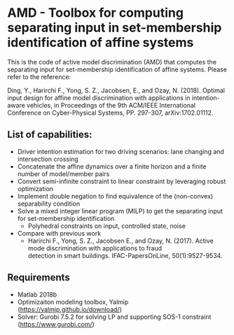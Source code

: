 # AMD - Toolbox for computing separating input in set-membership identification of affine systems

This is the code of active model discrimination (AMD) that computes the separating input for set-membership identification of affine systems. Please refer to the reference: 

Ding, Y., Harirchi F., Yong, S. Z., Jacobsen, E., and Ozay, N. (2018). Optimal input design for affine model discrimination with applications in intention-aware vehicles, in Proceedings of the 9th ACM/IEEE International Conference on Cyber-Physical Systems, PP. 297-307, arXiv:1702.01112.

## List of capabilities: 

 - Driver intention estimation for two driving scenarios: lane changing and intersection crossing
 - Concatenate the affine dynamics over a finite horizon and a finite number of model/member pairs
 - Convert semi-infinite constraint to linear constraint by leveraging robust optimization
 - Implement double negation to find equivalence of the (non-convex) separability condition 
 - Solve a mixed integer linear program (MILP) to get the separating input for set-membership identification
   - Polyhedral constraints on input, controlled state, noise
 - Compare with previous work 
   - Harirchi F., Yong, S. Z., Jacobsen E., and Ozay, N. (2017). Active mode discrimination with applications to fraud  
     detection in smart buildings. IFAC-PapersOnLine, 50(1):9527-9534.

## Requirements
 - Matlab 2018b
 - Optimizaiton modeling toolbox, Yalmip (https://yalmip.github.io/download/)
 - Solver: Gurobi 7.5.2 for solving LP and supporting SOS-1 constraint (https://www.gurobi.com/)

